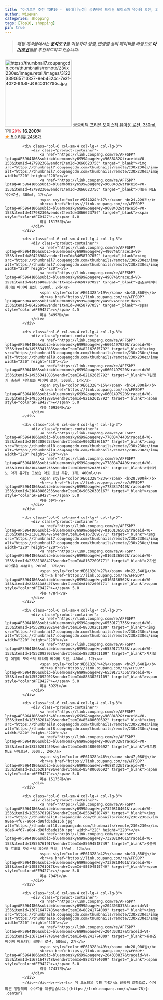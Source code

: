 ```yaml
---
title: "아기로션 추천 TOP10 - [60대][남성] 궁중비책 프리뮨 모이스처 유아용 로션, 350ml, 1개"
author: WiseMan
categories: shopping
tags: [Top10, shopping]
pin: true
---
```


> ##### 해당 게시물에서는 [**분석도구**](https://itemscout.io/)를 이용하여 **성별**, **연령별** 등의 데이터를 바탕으로 [**아기로션**](https://link.coupang.com/a/baae76)들을 추천해드리고 있습니다.
<div class="container"><div class="row">
            <div class="col-6 col-sm-4 col-lg-4 col-lg-3">
                <div class="product-container">
                    <a href="https://link.coupang.com/re/AFFSDP?lptag=AF5964186&subid=bluemoonsky6999&pageKey=7273779872&traceid=V0-153&itemId=14296417327&vendorItemId=85694518849" target="_blank"><img src="https://thumbnail7.coupangcdn.com/thumbnails/remote/230x230ex/image/retail/images/3122339065713337-9eb4624c-7e3f-4072-8fb9-d0945314795c.jpg" alt="https://thumbnail7.coupangcdn.com/thumbnails/remote/230x230ex/image/retail/images/3122339065713337-9eb4624c-7e3f-4072-8fb9-d0945314795c.jpg" width="220" height="220"></a>
                    <a href="https://link.coupang.com/re/AFFSDP?lptag=AF5964186&subid=bluemoonsky6999&pageKey=7273779872&traceid=V0-153&itemId=14296417327&vendorItemId=85694518849" target="_blank">궁중비책 프리뮨 모이스처 유아용 로션, 350ml, 1개</a>
                    <span style="color:#E61328">20%</span> <b>16,200원</b>
                    <br><a href="https://link.coupang.com/re/AFFSDP?lptag=AF5964186&subid=bluemoonsky6999&pageKey=7273779872&traceid=V0-153&itemId=14296417327&vendorItemId=85694518849" target="_blank"><span style="color:#FE9427">★</span> 5.0
                    리뷰 2436개</a>
                </div>
            </div>
            
            <div class="col-6 col-sm-4 col-lg-4 col-lg-3">
                <div class="product-container">
                    <a href="https://link.coupang.com/re/AFFSDP?lptag=AF5964186&subid=bluemoonsky6999&pageKey=9688432&traceid=V0-153&itemId=42798230&vendorItemId=3066623756" target="_blank"><img src="https://thumbnail7.coupangcdn.com/thumbnails/remote/230x230ex/image/0820_amir_esrgan_inf80k_batch_1_max3k/d241/7c9a51630058de8a087e771d0d2a383c69c10804ee28a346f96793ed2845.jpg" alt="https://thumbnail7.coupangcdn.com/thumbnails/remote/230x230ex/image/0820_amir_esrgan_inf80k_batch_1_max3k/d241/7c9a51630058de8a087e771d0d2a383c69c10804ee28a346f96793ed2845.jpg" width="220" height="220"></a>
                    <a href="https://link.coupang.com/re/AFFSDP?lptag=AF5964186&subid=bluemoonsky6999&pageKey=9688432&traceid=V0-153&itemId=42798230&vendorItemId=3066623756" target="_blank">아토팜 MLE 유아로션, 300ml, 1개</a>
                    <span style="color:#E61328">37%</span> <b>24,290원</b>
                    <br><a href="https://link.coupang.com/re/AFFSDP?lptag=AF5964186&subid=bluemoonsky6999&pageKey=9688432&traceid=V0-153&itemId=42798230&vendorItemId=3066623756" target="_blank"><span style="color:#FE9427">★</span> 5.0
                    리뷰 15175개</a>
                </div>
            </div>
            
            <div class="col-6 col-sm-4 col-lg-4 col-lg-3">
                <div class="product-container">
                    <a href="https://link.coupang.com/re/AFFSDP?lptag=AF5964186&subid=bluemoonsky6999&pageKey=49074&traceid=V0-153&itemId=8042690&vendorItemId=84658797059" target="_blank"><img src="https://thumbnail7.coupangcdn.com/thumbnails/remote/230x230ex/image/vendor_inventory/6d6b/72184dd9cedb597058bbe931108cf6777eda28fd56988d7dd107833c3480.jpg" alt="https://thumbnail7.coupangcdn.com/thumbnails/remote/230x230ex/image/vendor_inventory/6d6b/72184dd9cedb597058bbe931108cf6777eda28fd56988d7dd107833c3480.jpg" width="220" height="220"></a>
                    <a href="https://link.coupang.com/re/AFFSDP?lptag=AF5964186&subid=bluemoonsky6999&pageKey=49074&traceid=V0-153&itemId=8042690&vendorItemId=84658797059" target="_blank">존슨즈베이비 화이트 베이비 로션, 500ml, 2개</a>
                    <span style="color:#E61328">19%</span> <b>18,860원</b>
                    <br><a href="https://link.coupang.com/re/AFFSDP?lptag=AF5964186&subid=bluemoonsky6999&pageKey=49074&traceid=V0-153&itemId=8042690&vendorItemId=84658797059" target="_blank"><span style="color:#FE9427">★</span> 4.5
                    리뷰 8499개</a>
                </div>
            </div>
            
            <div class="col-6 col-sm-4 col-lg-4 col-lg-3">
                <div class="product-container">
                    <a href="https://link.coupang.com/re/AFFSDP?lptag=AF5964186&subid=bluemoonsky6999&pageKey=6601497920&traceid=V0-153&itemId=14935341888&vendorItemId=82162615792" target="_blank"><img src="https://thumbnail8.coupangcdn.com/thumbnails/remote/230x230ex/image/0820_amir_esrgan_inf80k_batch_0_max3k/c1bb/bdc96f01a18af7ca5ccc192b516a6575f4c55e3d969ad2c2043d3fd0c492.jpg" alt="https://thumbnail8.coupangcdn.com/thumbnails/remote/230x230ex/image/0820_amir_esrgan_inf80k_batch_0_max3k/c1bb/bdc96f01a18af7ca5ccc192b516a6575f4c55e3d969ad2c2043d3fd0c492.jpg" width="220" height="220"></a>
                    <a href="https://link.coupang.com/re/AFFSDP?lptag=AF5964186&subid=bluemoonsky6999&pageKey=6601497920&traceid=V0-153&itemId=14935341888&vendorItemId=82162615792" target="_blank">그린핑거 촉촉한 자연보습 베이비 로션, 500ml, 1개</a>
                    <span style="color:#E61328">15%</span> <b>14,800원</b>
                    <br><a href="https://link.coupang.com/re/AFFSDP?lptag=AF5964186&subid=bluemoonsky6999&pageKey=6601497920&traceid=V0-153&itemId=14935341888&vendorItemId=82162615792" target="_blank"><span style="color:#FE9427">★</span> 5.0
                    리뷰 40930개</a>
                </div>
            </div>
            
            <div class="col-6 col-sm-4 col-lg-4 col-lg-3">
                <div class="product-container">
                    <a href="https://link.coupang.com/re/AFFSDP?lptag=AF5964186&subid=bluemoonsky6999&pageKey=7783847440&traceid=V0-153&itemId=21043086253&vendorItemId=90620386167" target="_blank"><img src="https://thumbnail8.coupangcdn.com/thumbnails/remote/230x230ex/image/0905_amir_MaternityBaby_max3k/9963/255d45b09e8b87edd87c2c15374d28b5b87f99c9f33d9917ebd2aaa3e857.jpg" alt="https://thumbnail8.coupangcdn.com/thumbnails/remote/230x230ex/image/0905_amir_MaternityBaby_max3k/9963/255d45b09e8b87edd87c2c15374d28b5b87f99c9f33d9917ebd2aaa3e857.jpg" width="220" height="220"></a>
                    <a href="https://link.coupang.com/re/AFFSDP?lptag=AF5964186&subid=bluemoonsky6999&pageKey=7783847440&traceid=V0-153&itemId=21043086253&vendorItemId=90620386167" target="_blank">닥터키노 아기 유기농 고보습 아토 로션 무향, 1개, 400ml</a>
                    <span style="color:#E61328">23%</span> <b>28,900원</b>
                    <br><a href="https://link.coupang.com/re/AFFSDP?lptag=AF5964186&subid=bluemoonsky6999&pageKey=7783847440&traceid=V0-153&itemId=21043086253&vendorItemId=90620386167" target="_blank"><span style="color:#FE9427">★</span> 5.0
                    리뷰 89개</a>
                </div>
            </div>
            
            <div class="col-6 col-sm-4 col-lg-4 col-lg-3">
                <div class="product-container">
                    <a href="https://link.coupang.com/re/AFFSDP?lptag=AF5964186&subid=bluemoonsky6999&pageKey=8163136562&traceid=V0-153&itemId=23281388497&vendorItemId=81672096771" target="_blank"><img src="https://thumbnail7.coupangcdn.com/thumbnails/remote/230x230ex/image/vendor_inventory/c3b0/4cf9c0d36cd4c1dc87ae15a8ef71c638de02c846096f7f0206770eb1b921.jpg" alt="https://thumbnail7.coupangcdn.com/thumbnails/remote/230x230ex/image/vendor_inventory/c3b0/4cf9c0d36cd4c1dc87ae15a8ef71c638de02c846096f7f0206770eb1b921.jpg" width="220" height="220"></a>
                    <a href="https://link.coupang.com/re/AFFSDP?lptag=AF5964186&subid=bluemoonsky6999&pageKey=8163136562&traceid=V0-153&itemId=23281388497&vendorItemId=81672096771" target="_blank">오가본 씨앗품은 수분로션 200ml, 1개</a>
                    <span style="color:#E61328">27%</span> <b>22,540원</b>
                    <br><a href="https://link.coupang.com/re/AFFSDP?lptag=AF5964186&subid=bluemoonsky6999&pageKey=8163136562&traceid=V0-153&itemId=23281388497&vendorItemId=81672096771" target="_blank"><span style="color:#FE9427">★</span> 5.0
                    리뷰 478개</a>
                </div>
            </div>
            
            <div class="col-6 col-sm-4 col-lg-4 col-lg-3">
                <div class="product-container">
                    <a href="https://link.coupang.com/re/AFFSDP?lptag=AF5964186&subid=bluemoonsky6999&pageKey=6539171735&traceid=V0-153&itemId=14552092902&vendorItemId=88330261109" target="_blank"><img src="https://thumbnail7.coupangcdn.com/thumbnails/remote/230x230ex/image/0905_amir_MaternityBaby_max3k/dce3/7560fc85bb64a849eb2e565f11aa0ef319492152531448d7877e8e2a24ae.jpg" alt="https://thumbnail7.coupangcdn.com/thumbnails/remote/230x230ex/image/0905_amir_MaternityBaby_max3k/dce3/7560fc85bb64a849eb2e565f11aa0ef319492152531448d7877e8e2a24ae.jpg" width="220" height="220"></a>
                    <a href="https://link.coupang.com/re/AFFSDP?lptag=AF5964186&subid=bluemoonsky6999&pageKey=6539171735&traceid=V0-153&itemId=14552092902&vendorItemId=88330261109" target="_blank">피지오겔 데일리 모이스쳐 테라피 베이비 로션, 400ml, 1개</a>
                    <span style="color:#E61328">42%</span> <b>27,640원</b>
                    <br><a href="https://link.coupang.com/re/AFFSDP?lptag=AF5964186&subid=bluemoonsky6999&pageKey=6539171735&traceid=V0-153&itemId=14552092902&vendorItemId=88330261109" target="_blank"><span style="color:#FE9427">★</span> 5.0
                    리뷰 392개</a>
                </div>
            </div>
            
            <div class="col-6 col-sm-4 col-lg-4 col-lg-3">
                <div class="product-container">
                    <a href="https://link.coupang.com/re/AFFSDP?lptag=AF5964186&subid=bluemoonsky6999&pageKey=9688432&traceid=V0-153&itemId=18336201429&vendorItemId=85480600692" target="_blank"><img src="https://thumbnail8.coupangcdn.com/thumbnails/remote/230x230ex/image/0820_amir_esrgan_inf80k_batch_2_max3k/b05c/e41da6a02dbb4d8e2a86137ff3ef4ce41953e43463489d6456b7a87af6cb.jpg" alt="https://thumbnail8.coupangcdn.com/thumbnails/remote/230x230ex/image/0820_amir_esrgan_inf80k_batch_2_max3k/b05c/e41da6a02dbb4d8e2a86137ff3ef4ce41953e43463489d6456b7a87af6cb.jpg" width="220" height="220"></a>
                    <a href="https://link.coupang.com/re/AFFSDP?lptag=AF5964186&subid=bluemoonsky6999&pageKey=9688432&traceid=V0-153&itemId=18336201429&vendorItemId=85480600692" target="_blank">아토팜 MLE 유아로션, 300ml, 2개</a>
                    <span style="color:#E61328">46%</span> <b>47,080원</b>
                    <br><a href="https://link.coupang.com/re/AFFSDP?lptag=AF5964186&subid=bluemoonsky6999&pageKey=9688432&traceid=V0-153&itemId=18336201429&vendorItemId=85480600692" target="_blank"><span style="color:#FE9427">★</span> 5.0
                    리뷰 15175개</a>
                </div>
            </div>
            
            <div class="col-6 col-sm-4 col-lg-4 col-lg-3">
                <div class="product-container">
                    <a href="https://link.coupang.com/re/AFFSDP?lptag=AF5964186&subid=bluemoonsky6999&pageKey=7320810461&traceid=V0-153&itemId=18556761917&vendorItemId=85694518749" target="_blank"><img src="https://thumbnail10.coupangcdn.com/thumbnails/remote/230x230ex/image/retail/images/2023/04/17/14/7/e8fa9bda-98e6-4f67-a0d4-d98fd3ade15b.jpg" alt="https://thumbnail10.coupangcdn.com/thumbnails/remote/230x230ex/image/retail/images/2023/04/17/14/7/e8fa9bda-98e6-4f67-a0d4-d98fd3ade15b.jpg" width="220" height="220"></a>
                    <a href="https://link.coupang.com/re/AFFSDP?lptag=AF5964186&subid=bluemoonsky6999&pageKey=7320810461&traceid=V0-153&itemId=18556761917&vendorItemId=85694518749" target="_blank">궁중비책 프리뮨 모이스처 유아용 크림, 180ml, 1개</a>
                    <span style="color:#E61328">42%</span> <b>13,850원</b>
                    <br><a href="https://link.coupang.com/re/AFFSDP?lptag=AF5964186&subid=bluemoonsky6999&pageKey=7320810461&traceid=V0-153&itemId=18556761917&vendorItemId=85694518749" target="_blank"><span style="color:#FE9427">★</span> 5.0
                    리뷰 704개</a>
                </div>
            </div>
            
            <div class="col-6 col-sm-4 col-lg-4 col-lg-3">
                <div class="product-container">
                    <a href="https://link.coupang.com/re/AFFSDP?lptag=AF5964186&subid=bluemoonsky6999&pageKey=204303837&traceid=V0-153&itemId=13671647748&vendorItemId=88241774009" target="_blank"><img src="https://thumbnail6.coupangcdn.com/thumbnails/remote/230x230ex/image/vendor_inventory/5790/4f8d548a9af2bd220abfeeb008054d5c85f40bb00c5f0bde4abc96845cec.jpg" alt="https://thumbnail6.coupangcdn.com/thumbnails/remote/230x230ex/image/vendor_inventory/5790/4f8d548a9af2bd220abfeeb008054d5c85f40bb00c5f0bde4abc96845cec.jpg" width="220" height="220"></a>
                    <a href="https://link.coupang.com/re/AFFSDP?lptag=AF5964186&subid=bluemoonsky6999&pageKey=204303837&traceid=V0-153&itemId=13671647748&vendorItemId=88241774009" target="_blank">존슨즈베이비 베드타임 베이비 로션, 500ml, 2개</a>
                    <span style="color:#E61328">49%</span> <b>20,900원</b>
                    <br><a href="https://link.coupang.com/re/AFFSDP?lptag=AF5964186&subid=bluemoonsky6999&pageKey=204303837&traceid=V0-153&itemId=13671647748&vendorItemId=88241774009" target="_blank"><span style="color:#FE9427">★</span> 5.0
                    리뷰 27437개</a>
                </div>
            </div>
            </div></div><br><br>[👉 이 포스팅은 쿠팡 파트너스 활동의 일환으로, 이에 따른 일정액의 수수료를 제공받습니다.](https://link.coupang.com/a/baae76){: .center}